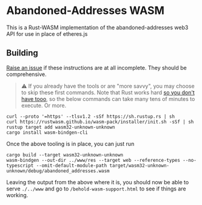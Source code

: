 # Abandoned-Addresses WASM

This is a Rust-WASM implementation of the abandoned-addresses web3 API for use in place of etheres.js

## Building

[Raise an issue](https://github.com/stnbu/abandoned-addresses/issues/new/choose)
if these instructions are at all incomplete. They should be comprehensive.

> :warning: If you already have the tools or are "more savvy", you may choose to skip these first commands.
> Note that Rust works hard [so you don't have tooo](https://youtu.be/Oh0OdgjOdDk), so the below commands
> can take many tens of minutes to execute. Or more.

```
curl --proto '=https' --tlsv1.2 -sSf https://sh.rustup.rs | sh
curl https://rustwasm.github.io/wasm-pack/installer/init.sh -sSf | sh
rustup target add wasm32-unknown-unknown
cargo install wasm-bindgen-cli
```

Once the above tooling is in place, you can just run

```
cargo build --target wasm32-unknown-unknown
wasm-bindgen --out-dir ../www/res --target web --reference-types --no-typescript --omit-default-module-path target/wasm32-unknown-unknown/debug/abandoned_addresses.wasm
```

Leaving the output from the above where it is, you should now be able to serve `./../www` and go to `/behold-wasm-support.html` to see if things are working.
